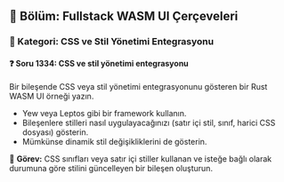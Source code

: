 ## 📘 Bölüm: Fullstack WASM UI Çerçeveleri  
### 🔹 Kategori: CSS ve Stil Yönetimi Entegrasyonu  
#### ❓ Soru 1334: CSS ve stil yönetimi entegrasyonu

Bir bileşende CSS veya stil yönetimi entegrasyonunu gösteren bir Rust WASM UI örneği yazın.

- Yew veya Leptos gibi bir framework kullanın.
- Bileşenlere stilleri nasıl uygulayacağınızı (satır içi stil, sınıf, harici CSS dosyası) gösterin.
- Mümkünse dinamik stil değişikliklerini de gösterin.

🔧 **Görev:** CSS sınıfları veya satır içi stiller kullanan ve isteğe bağlı olarak durumuna göre stilini güncelleyen bir bileşen oluşturun.
